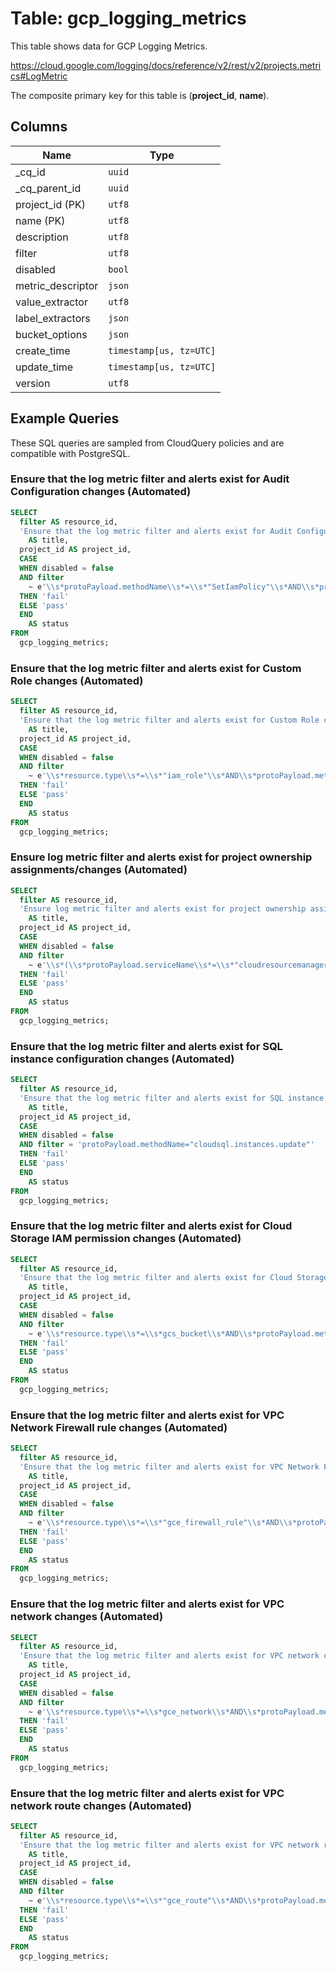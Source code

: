 # Table: gcp_logging_metrics

This table shows data for GCP Logging Metrics.

https://cloud.google.com/logging/docs/reference/v2/rest/v2/projects.metrics#LogMetric

The composite primary key for this table is (**project_id**, **name**).

## Columns

| Name          | Type          |
| ------------- | ------------- |
|_cq_id|`uuid`|
|_cq_parent_id|`uuid`|
|project_id (PK)|`utf8`|
|name (PK)|`utf8`|
|description|`utf8`|
|filter|`utf8`|
|disabled|`bool`|
|metric_descriptor|`json`|
|value_extractor|`utf8`|
|label_extractors|`json`|
|bucket_options|`json`|
|create_time|`timestamp[us, tz=UTC]`|
|update_time|`timestamp[us, tz=UTC]`|
|version|`utf8`|

## Example Queries

These SQL queries are sampled from CloudQuery policies and are compatible with PostgreSQL.

### Ensure that the log metric filter and alerts exist for Audit Configuration changes (Automated)

```sql
SELECT
  filter AS resource_id,
  'Ensure that the log metric filter and alerts exist for Audit Configuration changes (Automated)'
    AS title,
  project_id AS project_id,
  CASE
  WHEN disabled = false
  AND filter
    ~ e'\\s*protoPayload.methodName\\s*=\\s*"SetIamPolicy"\\s*AND\\s*protoPayload.serviceData.policyDelta.auditConfigDeltas:*\\s*'
  THEN 'fail'
  ELSE 'pass'
  END
    AS status
FROM
  gcp_logging_metrics;
```

### Ensure that the log metric filter and alerts exist for Custom Role changes (Automated)

```sql
SELECT
  filter AS resource_id,
  'Ensure that the log metric filter and alerts exist for Custom Role changes (Automated)'
    AS title,
  project_id AS project_id,
  CASE
  WHEN disabled = false
  AND filter
    ~ e'\\s*resource.type\\s*=\\s*"iam_role"\\s*AND\\s*protoPayload.methodName\\s*=\\s*"google.iam.admin.v1.CreateRole"\\s*OR\\s*protoPayload.methodName\\s*=\\s*"google.iam.admin.v1.DeleteRole"\\s*OR\\s*protoPayload.methodName\\s*=\\s*"google.iam.admin.v1.UpdateRole"\\s*'
  THEN 'fail'
  ELSE 'pass'
  END
    AS status
FROM
  gcp_logging_metrics;
```

### Ensure log metric filter and alerts exist for project ownership assignments/changes (Automated)

```sql
SELECT
  filter AS resource_id,
  'Ensure log metric filter and alerts exist for project ownership assignments/changes (Automated)'
    AS title,
  project_id AS project_id,
  CASE
  WHEN disabled = false
  AND filter
    ~ e'\\s*(\\s*protoPayload.serviceName\\s*=\\s*"cloudresourcemanager.googleapis.com"\\s*)\\s*AND\\s*(\\s*ProjectOwnership\\s*OR\\s*projectOwnerInvitee\\s*)\\s*OR\\s*(\\s*protoPayload.serviceData.policyDelta.bindingDeltas.action\\s*=\\s*"REMOVE"\\s*AND\\s*protoPayload.serviceData.policyDelta.bindingDeltas.role\\s*=\\s*"roles/owner"\\s*)\\s*OR\\s*(\\s*protoPayload.serviceData.policyDelta.bindingDeltas.action\\s*=\\s*"ADD"\\s*AND\\s*protoPayload.serviceData.policyDelta.bindingDeltas.role\\s*=\\s*"roles/owner"\\s*)\\s*'
  THEN 'fail'
  ELSE 'pass'
  END
    AS status
FROM
  gcp_logging_metrics;
```

### Ensure that the log metric filter and alerts exist for SQL instance configuration changes (Automated)

```sql
SELECT
  filter AS resource_id,
  'Ensure that the log metric filter and alerts exist for SQL instance configuration changes (Automated)'
    AS title,
  project_id AS project_id,
  CASE
  WHEN disabled = false
  AND filter = 'protoPayload.methodName="cloudsql.instances.update"'
  THEN 'fail'
  ELSE 'pass'
  END
    AS status
FROM
  gcp_logging_metrics;
```

### Ensure that the log metric filter and alerts exist for Cloud Storage IAM permission changes (Automated)

```sql
SELECT
  filter AS resource_id,
  'Ensure that the log metric filter and alerts exist for Cloud Storage IAM permission changes (Automated)'
    AS title,
  project_id AS project_id,
  CASE
  WHEN disabled = false
  AND filter
    ~ e'\\s*resource.type\\s*=\\s*gcs_bucket\\s*AND\\s*protoPayload.methodName\\s*=\\s*"storage.setIamPermissions"\\s*'
  THEN 'fail'
  ELSE 'pass'
  END
    AS status
FROM
  gcp_logging_metrics;
```

### Ensure that the log metric filter and alerts exist for VPC Network Firewall rule changes (Automated)

```sql
SELECT
  filter AS resource_id,
  'Ensure that the log metric filter and alerts exist for VPC Network Firewall rule changes (Automated)'
    AS title,
  project_id AS project_id,
  CASE
  WHEN disabled = false
  AND filter
    ~ e'\\s*resource.type\\s*=\\s*"gce_firewall_rule"\\s*AND\\s*protoPayload.methodName\\s*=\\s*"v1.compute.firewalls.patch"\\s*OR\\s*protoPayload.methodName\\s*=\\s*"v1.compute.firewalls.insert"\\s*'
  THEN 'fail'
  ELSE 'pass'
  END
    AS status
FROM
  gcp_logging_metrics;
```

### Ensure that the log metric filter and alerts exist for VPC network changes (Automated)

```sql
SELECT
  filter AS resource_id,
  'Ensure that the log metric filter and alerts exist for VPC network changes (Automated)'
    AS title,
  project_id AS project_id,
  CASE
  WHEN disabled = false
  AND filter
    ~ e'\\s*resource.type\\s*=\\s*gce_network\\s*AND\\s*protoPayload.methodName\\s*=\\s*"beta.compute.networks.insert"\\s*OR\\s*protoPayload.methodName\\s*=\\s*"beta.compute.networks.patch"\\s*OR\\s*protoPayload.methodName\\s*=\\s*"v1.compute.networks.delete"\\s*OR\\s*protoPayload.methodName\\s*=\\s*"v1.compute.networks.removePeering"\\s*OR\\s*protoPayload.methodName\\s*=\\s*"v1.compute.networks.addPeering"\\s*'
  THEN 'fail'
  ELSE 'pass'
  END
    AS status
FROM
  gcp_logging_metrics;
```

### Ensure that the log metric filter and alerts exist for VPC network route changes (Automated)

```sql
SELECT
  filter AS resource_id,
  'Ensure that the log metric filter and alerts exist for VPC network route changes (Automated)'
    AS title,
  project_id AS project_id,
  CASE
  WHEN disabled = false
  AND filter
    ~ e'\\s*resource.type\\s*=\\s*"gce_route"\\s*AND\\s*protoPayload.methodName\\s*=\\s*"beta.compute.routes.patch"\\s*OR\\s*protoPayload.methodName\\s*=\\s*"beta.compute.routes.insert"\\s*'
  THEN 'fail'
  ELSE 'pass'
  END
    AS status
FROM
  gcp_logging_metrics;
```



